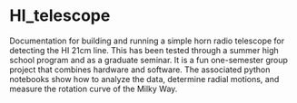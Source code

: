 # HI_telescope

Documentation for building and running a simple horn radio telescope
for detecting the HI 21cm line. This has been tested through a
summer high school program and as a graduate seminar.
It is a fun one-semester group project that combines hardware and software.
The associated python notebooks show how to analyze the data,
determine radial motions, and measure the rotation
curve of the Milky Way.

